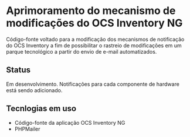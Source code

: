 # Aprimoramento do mecanismo de modificações do OCS Inventory NG
Código-fonte voltado para a modificação dos mecanismos de notificação do OCS Inventory a fim de possibilitar o rastreio de modificações em um parque tecnológico a partir do envio de e-mail automatizados.

## Status
Em desenvolvimento. Notificações para cada componente de hardware está sendo adicionado.
## Tecnlogias em uso
- Código-fonte da aplicação OCS Inventory NG
- PHPMailer

